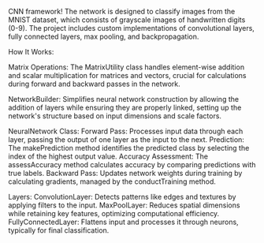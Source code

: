 CNN framework!
The network is designed to classify images from the MNIST dataset, which consists of grayscale images of handwritten digits (0-9). The project includes custom implementations of convolutional layers, fully connected layers, max pooling, and backpropagation.

How It Works: 

Matrix Operations: The MatrixUtility class handles element-wise addition and scalar multiplication for matrices and vectors, crucial for calculations during forward and backward passes in the network.

NetworkBuilder: Simplifies neural network construction by allowing the addition of layers while ensuring they are properly linked, setting up the network's structure based on input dimensions and scale factors.

NeuralNetwork Class:
Forward Pass: Processes input data through each layer, passing the output of one layer as the input to the next.
Prediction: The makePrediction method identifies the predicted class by selecting the index of the highest output value.
Accuracy Assessment: The assessAccuracy method calculates accuracy by comparing predictions with true labels.
Backward Pass: Updates network weights during training by calculating gradients, managed by the conductTraining method.

Layers:
ConvolutionLayer: Detects patterns like edges and textures by applying filters to the input.
MaxPoolLayer: Reduces spatial dimensions while retaining key features, optimizing computational efficiency.
FullyConnectedLayer: Flattens input and processes it through neurons, typically for final classification.


